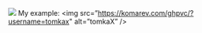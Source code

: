 ![](https://komarev.com/ghpvc/?username=your-github-username)
My example:
<img src=”https://komarev.com/ghpvc/?username=tomkax" alt=”tomkaX” />
